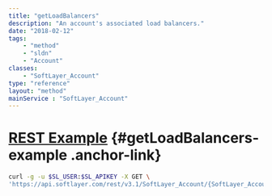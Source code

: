 ```yaml
---
title: "getLoadBalancers"
description: "An account's associated load balancers."
date: "2018-02-12"
tags:
    - "method"
    - "sldn"
    - "Account"
classes:
    - "SoftLayer_Account"
type: "reference"
layout: "method"
mainService : "SoftLayer_Account"
---
```


# [REST Example](#getLoadBalancers-example) <a href="/article/rest/"><i class="fas fa-question"></i></a> {#getLoadBalancers-example .anchor-link} 
```bash
curl -g -u $SL_USER:$SL_APIKEY -X GET \
'https://api.softlayer.com/rest/v3.1/SoftLayer_Account/{SoftLayer_AccountID}/getLoadBalancers'
```
